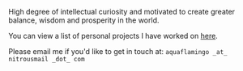 High degree of intellectual curiosity and motivated to create greater balance, wisdom and prosperity in the world. 

You can view a list of personal projects I have worked on [here](https://github.com/aquaflamingo/graveyard). 

Please email me if you'd like to get in touch at: `aquaflamingo _at_ nitrousmail _dot_ com` 


